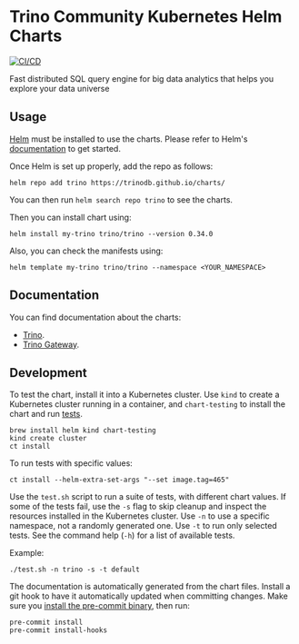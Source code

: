 
Trino Community Kubernetes Helm Charts
===========
[![CI/CD](https://github.com/trinodb/charts/actions/workflows/ci-cd.yaml/badge.svg?branch=main)](https://github.com/trinodb/charts/actions/workflows/ci-cd.yaml)

Fast distributed SQL query engine for big data analytics that helps you explore your data universe


## Usage

[Helm](https://helm.sh) must be installed to use the charts.
Please refer to Helm's [documentation](https://helm.sh/docs/) to get started.

Once Helm is set up properly, add the repo as follows:

```console
helm repo add trino https://trinodb.github.io/charts/
```

You can then run `helm search repo trino` to see the charts.

Then you can install chart using:

```console
helm install my-trino trino/trino --version 0.34.0
```

Also, you can check the manifests using:

```console
helm template my-trino trino/trino --namespace <YOUR_NAMESPACE>
```

## Documentation

You can find documentation about the charts:
* [Trino](./charts/trino/README.md).
* [Trino Gateway](./charts/gateway/README.md).

## Development

To test the chart, install it into a Kubernetes cluster. Use `kind` to create a
Kubernetes cluster running in a container, and `chart-testing` to install the
chart and run [tests](charts/trino/templates/tests).

```console
brew install helm kind chart-testing
kind create cluster
ct install
```

To run tests with specific values:
```console
ct install --helm-extra-set-args "--set image.tag=465"
```

Use the `test.sh` script to run a suite of tests, with different chart values.
If some of the tests fail, use the `-s` flag to skip cleanup and inspect the
resources installed in the Kubernetes cluster. Use `-n` to use a specific
namespace, not a randomly generated one. Use `-t` to run only selected tests.
See the command help (`-h`) for a list of available tests.

Example:
```console
./test.sh -n trino -s -t default
```

The documentation is automatically generated from the chart files. Install a
git hook to have it automatically updated when committing changes. Make sure
you [install the pre-commit binary](https://pre-commit.com/#install), then run:

```console
pre-commit install
pre-commit install-hooks
```
